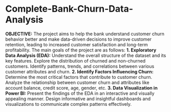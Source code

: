 # Complete-Bank-Churn-Data-Analysis
**OBJECTIVE:**
The project aims to help the bank understand customer churn behavior better and make data-driven decisions to improve customer retention, leading to increased customer satisfaction and long-term profitability.
The main goals of the project are as follows:
**1.	Exploratory Data Analysis (EDA):**
Understand the overall structure of the dataset and its key features.
Explore the distribution of churned and non-churned customers.
Identify patterns, trends, and correlations between various customer attributes and churn.
**2.	Identify Factors Influencing Churn:**
Determine the most critical factors that contribute to customer churn.
Analyze the relationship between customer churn and attributes like account balance, credit score, age, gender, etc.
**3.	Data Visualization in Power BI:**
Present the findings of the EDA in an interactive and visually appealing manner.
Design informative and insightful dashboards and visualizations to communicate complex patterns effectively.

